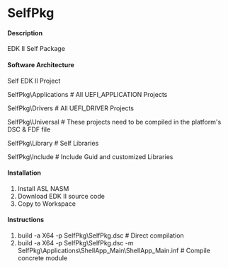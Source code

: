 # SelfPkg

#### Description
EDK II Self Package

#### Software Architecture
Self EDK II Project

SelfPkg\Applications # All UEFI_APPLICATION Projects

SelfPkg\Drivers # All UEFI_DRIVER Projects

SelfPkg\Universal # These projects need to be compiled in the platform's DSC & FDF file

SelfPkg\Library # Self Libraries

SelfPkg\Include # Include Guid and customized Libraries

#### Installation

1.  Install ASL NASM
2.  Download EDK II source code
3.  Copy to Workspace

#### Instructions

1.  build -a X64 -p SelfPkg\SelfPkg.dsc  # Direct compilation
2.  build -a X64 -p SelfPkg\SelfPkg.dsc -m SelfPkg\Applications\ShellApp_Main\ShellApp_Main.inf  # Compile concrete module